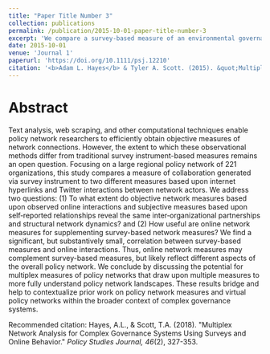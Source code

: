 ```yaml
---
title: "Paper Title Number 3"
collection: publications
permalink: /publication/2015-10-01-paper-title-number-3
excerpt: 'We compare a survey-based measure of an environmental governance network to two web-based measures of the network: Twitter and hyperlink network data. We find broad similarities across network measures, but several instances of divergence between the survey- and online-networks.'
date: 2015-10-01
venue: 'Journal 1'
paperurl: 'https://doi.org/10.1111/psj.12210'
citation: '<b>Adam L. Hayes</b> & Tyler A. Scott. (2015). &quot;Multiplex Network Analysis for Complex Governance Systems Using Surveys and Online Behavior.&quot; <i>Policy Studies Journal</i>. 46(2).'
---
```

# Abstract
Text analysis, web scraping, and other computational techniques enable policy network researchers to efficiently obtain objective measures of network connections. However, the extent to which these observational methods differ from traditional survey instrument-based measures remains an open question. Focusing on a large regional policy network of 221 organizations, this study compares a measure of collaboration generated via survey instrument to two different measures based upon internet hyperlinks and Twitter interactions between network actors. We address two questions: (1) To what extent do objective network measures based upon observed online interactions and subjective measures based upon self‐reported relationships reveal the same inter‐organizational partnerships and structural network dynamics? and (2) How useful are online network measures for supplementing survey-based network measures? We find a significant, but substantively small, correlation between survey-based measures and online interactions. Thus, online network measures may complement survey-based measures, but likely reflect different aspects of the overall policy network. We conclude by discussing the potential for multiplex measures of policy networks that draw upon multiple measures to more fully understand policy network landscapes. These results bridge and help to contextualize prior work on policy network measures and virtual policy networks within the broader context of complex governance systems.

Recommended citation: Hayes, A.L., & Scott, T.A. (2018). "Multiplex Network Analysis for Complex Governance Systems Using Surveys and Online Behavior." <i>Policy Studies Journal, 46</i>(2), 327-353.